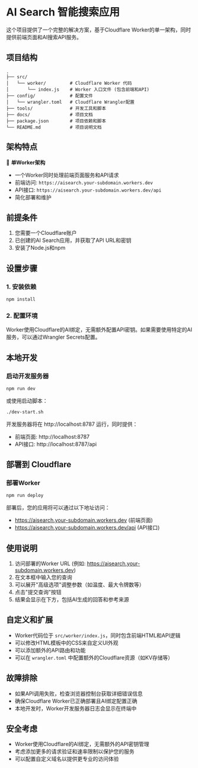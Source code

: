 # AI Search 智能搜索应用

这个项目提供了一个完整的解决方案，基于Cloudflare Worker的单一架构，同时提供前端页面和AI搜索API服务。

## 项目结构

```
.
├── src/
│   └── worker/         # Cloudflare Worker 代码
│       └── index.js    # Worker 入口文件 (包含前端和API)
├── config/             # 配置文件
│   └── wrangler.toml   # Cloudflare Wrangler配置
├── tools/              # 开发工具和脚本
├── docs/               # 项目文档
├── package.json        # 项目依赖和脚本
└── README.md           # 项目说明文档
```

## 架构特点

🚀 **单Worker架构**
- 一个Worker同时处理前端页面服务和API请求
- 前端访问: `https://aisearch.your-subdomain.workers.dev`
- API接口: `https://aisearch.your-subdomain.workers.dev/api`
- 简化部署和维护

## 前提条件

1. 您需要一个Cloudflare账户
2. 已创建的AI Search应用，并获取了API URL和密钥
3. 安装了Node.js和npm

## 设置步骤

### 1. 安装依赖

```bash
npm install
```

### 2. 配置环境

Worker使用Cloudflare的AI绑定，无需额外配置API密钥。如果需要使用特定的AI服务，可以通过Wrangler Secrets配置。

## 本地开发

### 启动开发服务器

```bash
npm run dev
```

或使用启动脚本：

```bash
./dev-start.sh
```

开发服务器将在 http://localhost:8787 运行，同时提供：
- 前端页面: http://localhost:8787
- API接口: http://localhost:8787/api

## 部署到 Cloudflare

### 部署Worker

```bash
npm run deploy
```

部署后，您的应用将可以通过以下地址访问：
- https://aisearch.your-subdomain.workers.dev (前端页面)
- https://aisearch.your-subdomain.workers.dev/api (API接口)

## 使用说明

1. 访问部署的Worker URL (例如: https://aisearch.your-subdomain.workers.dev)
2. 在文本框中输入您的查询
3. 可以展开"高级选项"调整参数（如温度、最大令牌数等）
4. 点击"提交查询"按钮
5. 结果会显示在下方，包括AI生成的回答和参考来源

## 自定义和扩展

- Worker代码位于 `src/worker/index.js`，同时包含前端HTML和API逻辑
- 可以修改HTML模板中的CSS来自定义UI外观
- 可以添加额外的API路由和功能
- 可以在 `wrangler.toml` 中配置额外的Cloudflare资源（如KV存储等）

## 故障排除

- 如果API调用失败，检查浏览器控制台获取详细错误信息
- 确保Cloudflare Worker已正确部署且AI绑定配置正确
- 本地开发时，Worker开发服务器日志会显示在终端中

## 安全考虑

- Worker使用Cloudflare的AI绑定，无需额外的API密钥管理
- 考虑添加更多的请求验证和速率限制以保护您的服务
- 可以配置自定义域名以提供更专业的访问体验
